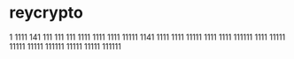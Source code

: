 # reycrypto
1
1111
141
111
111
111
1111
1111
1111
11111
1141
1111
1111
11111
1111
1111
111111
1111
11111
11111
11111
111111
11111
11111
111111
